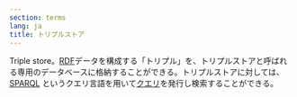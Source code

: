 ```yaml
---
section: terms
lang: ja
title: トリプルストア
---
```


Triple store。[RDF](/glossary/ja/terms/rdf/)データを構成する「トリプル」を、トリプルストアと呼ばれる専用のデータベースに格納することができる。トリプルストアに対しては、[SPARQL](/glossary/ja/terms/sparql/) というクエリ言語を用いて[クエリ](/glossary/ja/terms/query)を発行し検索することができる。
